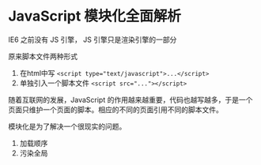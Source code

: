 # JavaScript 模块化全面解析

IE6 之前没有 JS 引擎， JS 引擎只是渲染引擎的一部分

原来脚本文件两种形式
1. 在html中写 `<script type="text/javascript">...</script>`
2. 单独引入一个脚本文件 `<script src="..."></script>`

随着互联网的发展，JavaScript 的作用越来越重要，代码也越写越多，于是一个页面只维护一个页面的脚本。相应的不同的页面引用不同的脚本文件。

模块化是为了解决一个很现实的问题。
1. 加载顺序
2. 污染全局